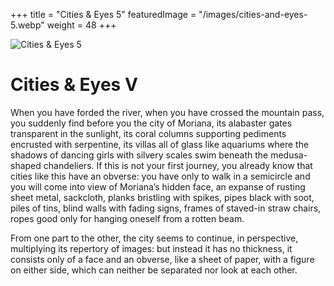 +++
title = "Cities & Eyes 5"
featuredImage = "/images/cities-and-eyes-5.webp"
weight = 48
+++

![Cities & Eyes 5](/images/cities-and-eyes-5.webp)

# Cities & Eyes V

When you have forded the river, when you have crossed the mountain pass, you suddenly find before you the city of Moriana, its alabaster gates transparent in the sunlight, its coral columns supporting pediments encrusted with serpentine, its villas all of glass like aquariums where the shadows of dancing girls with silvery scales swim beneath the medusa-shaped chandeliers. If this is not your first journey, you already know that cities like this have an obverse: you have only to walk in a semicircle and you will come into view of Moriana’s hidden face, an expanse of rusting sheet metal, sackcloth, planks bristling with spikes, pipes black with soot, piles of tins, blind walls with fading signs, frames of staved-in straw chairs, ropes good only for hanging oneself from a rotten beam.

From one part to the other, the city seems to continue, in perspective, multiplying its repertory of images: but instead it has no thickness, it consists only of a face and an obverse, like a sheet of paper, with a figure on either side, which can neither be separated nor look at each other.